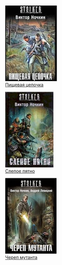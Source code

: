 ![](Пищевая%20цепочка.jpg)  
[Пищевая цепочка](Пищевая%20цепочка)

![](Слепое%20пятно.jpg)  
[Слепое пятно](Слепое%20пятно)

![](Череп%20мутанта.jpg)  
[Череп мутанта](Череп%20мутанта)
